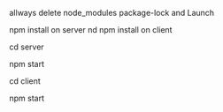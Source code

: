 allways delete node_modules package-lock and Launch

npm install on server nd
npm install on client

cd server

npm start

cd client

npm start
